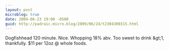 ```yaml
---
layout: post
microblog: true
date: 2009-06-23 19:00 -0500
guid: http://padraic.micro.blog/2009/06/24/t2304300315.html
---
```

Dogfishhead 120 minute. Nice. Whopping 18% abv. Too sweet to drink &amp;gt;1, thankfully. $11 per 12oz @ whole foods.
